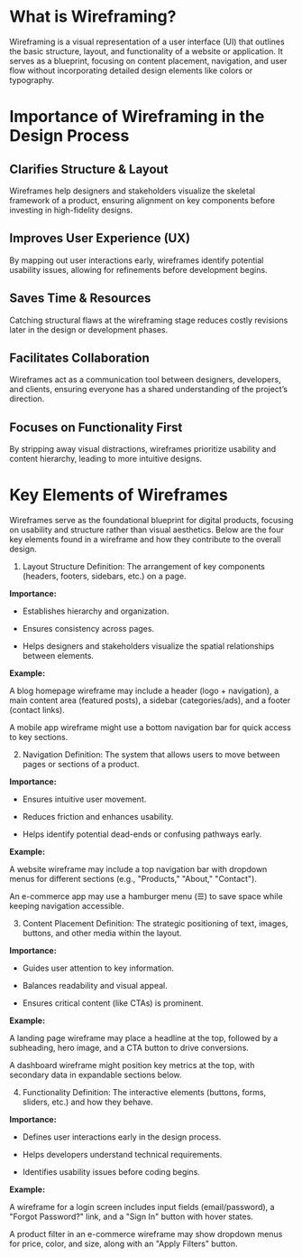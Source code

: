 # What is Wireframing?

Wireframing is a visual representation of a user interface (UI) that outlines the basic structure, layout, and functionality of a website or application. It serves as a blueprint, focusing on content placement, navigation, and user flow without incorporating detailed design elements like colors or typography.

# Importance of Wireframing in the Design Process

## Clarifies Structure & Layout

Wireframes help designers and stakeholders visualize the skeletal framework of a product, ensuring alignment on key components before investing in high-fidelity designs.

## Improves User Experience (UX)

By mapping out user interactions early, wireframes identify potential usability issues, allowing for refinements before development begins.

## Saves Time & Resources

Catching structural flaws at the wireframing stage reduces costly revisions later in the design or development phases.

## Facilitates Collaboration

Wireframes act as a communication tool between designers, developers, and clients, ensuring everyone has a shared understanding of the project’s direction.

## Focuses on Functionality First

By stripping away visual distractions, wireframes prioritize usability and content hierarchy, leading to more intuitive designs.

# Key Elements of Wireframes

Wireframes serve as the foundational blueprint for digital products, focusing on usability and structure rather than visual aesthetics. Below are the four key elements found in a wireframe and how they contribute to the overall design.

1. Layout Structure
   Definition: The arrangement of key components (headers, footers, sidebars, etc.) on a page.

**Importance:**

- Establishes hierarchy and organization.

- Ensures consistency across pages.

- Helps designers and stakeholders visualize the spatial relationships between elements.

**Example:**

A blog homepage wireframe may include a header (logo + navigation), a main content area (featured posts), a sidebar (categories/ads), and a footer (contact links).

A mobile app wireframe might use a bottom navigation bar for quick access to key sections.

2. Navigation
   Definition: The system that allows users to move between pages or sections of a product.

**Importance:**

- Ensures intuitive user movement.

- Reduces friction and enhances usability.

- Helps identify potential dead-ends or confusing pathways early.

**Example:**

A website wireframe may include a top navigation bar with dropdown menus for different sections (e.g., "Products," "About," "Contact").

An e-commerce app may use a hamburger menu (☰) to save space while keeping navigation accessible.

3. Content Placement
   Definition: The strategic positioning of text, images, buttons, and other media within the layout.

**Importance:**

- Guides user attention to key information.

- Balances readability and visual appeal.

- Ensures critical content (like CTAs) is prominent.

**Example:**

A landing page wireframe may place a headline at the top, followed by a subheading, hero image, and a CTA button to drive conversions.

A dashboard wireframe might position key metrics at the top, with secondary data in expandable sections below.

4. Functionality
   Definition: The interactive elements (buttons, forms, sliders, etc.) and how they behave.

**Importance:**

- Defines user interactions early in the design process.

- Helps developers understand technical requirements.

- Identifies usability issues before coding begins.

**Example:**

A wireframe for a login screen includes input fields (email/password), a "Forgot Password?" link, and a "Sign In" button with hover states.

A product filter in an e-commerce wireframe may show dropdown menus for price, color, and size, along with an "Apply Filters" button.

